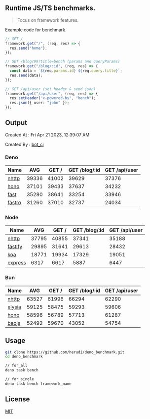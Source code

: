 ## Runtime JS/TS benchmarks.

> Focus on framework features.

Example code for benchmark.
```ts
// GET /
framework.get("/", (req, res) => {
  res.send("home");
});

// GET /blog/99?title=bench (params and queryParams)
framework.get("/blog/:id", (req, res) => {
  const data = `${req.params.id} ${req.query.title}`;
  res.send(data);
});

// GET /api/user (set header & send json)
framework.get("/api/user", (req, res) => {
  res.setHeader("x-powered-by", "bench");
  res.json({ user: "john" });
});
```

## Output
Created At : Fri Apr 21 2023, 12:39:07 AM

Created By : [bot_ci](https://github.com/herudi/deno_benchmarks/commits?author=github-actions%5Bbot%5D)


### Deno
|Name|AVG|GET /|GET /blog/:id|GET /api/user|
|----|----|----|----|----|
|[nhttp](https://github.com/nhttp/nhttp)|39336|41002|39629|37376|
|[hono](https://github.com/honojs/hono)|37101|39433|37637|34232|
|[fast](https://github.com/danteissaias/fast)|35280|38641|33254|33946|
|[fastro](https://github.com/fastrodev/fastro)|31260|37010|32737|24034|
  


### Node
|Name|AVG|GET /|GET /blog/:id|GET /api/user|
|----|----|----|----|----|
|[nhttp](https://github.com/nhttp/nhttp)|37795|40855|37341|35188|
|[fastify](https://github.com/fastify/fastify)|29895|31641|29613|28432|
|[koa](https://github.com/koajs/koa)|18771|19934|17329|19051|
|[express](https://github.com/expressjs/express)|6317|6617|5887|6447|
  


### Bun
|Name|AVG|GET /|GET /blog/:id|GET /api/user|
|----|----|----|----|----|
|[nhttp](https://github.com/nhttp/nhttp)|63527|61996|66294|62290|
|[elysia](https://github.com/elysiajs/elysia)|59125|58475|59293|59606|
|[hono](https://github.com/honojs/hono)|58596|56789|57713|61287|
|[baojs](https://github.com/mattreid1/baojs)|52492|59670|43052|54754|
  



## Usage

```bash
git clone https://github.com/herudi/deno_benchmark.git
cd deno_benchmark

// for_all
deno task bench

// for_single
deno task bench framework_name
```

## License

[MIT](LICENSE)

